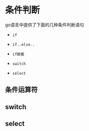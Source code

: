 # 条件判断

go语言中提供了下面的几种条件判断语句

+ `if`  
+ `if..else..`

+ `if嵌套`
+ `switch`
+ `select`



## 条件运算符





## switch





## select







